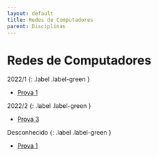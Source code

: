 ```yaml
---
layout: default
title: Redes de Computadores
parent: Disciplinas
---
```


# Redes de Computadores

2022/1
{: .label .label-green }

- [Prova 1](2019/1/prova1.pdf)

2022/2
{: .label .label-green }

- [Prova 3](2022/2/prova3.pdf)

Desconhecido
{: .label .label-green }

- [Prova 1](desconhecido/prova1.pdf)

